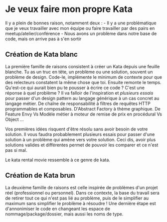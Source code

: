 # Je veux faire mon propre Kata

Il y a plein de bonnes raison, notamment deux :
	- Il y a une problématique que je veux travailler avec mon équipe ou faire travailler par des pairs en meetup/atelier/conférence
	- Nous avons un problème dans notre base de code, mais on arrive pas à s'en sortir

## Création de Kata blanc
La première famille de raisons consistent à créer un Kata depuis une feuille blanche.
Tu as un truc en tête, un problème ou une solution, souvent un problème de design.
Code-le, implémente le minimum de contexte pour que des relecteurs constatent la même chose que toi.
Ensuite remonte le temps.<br/>
Qu'est-ce qui aurait bien pu te pousser à écrire ce code ?
C'est une réponse à quel problème ?
Il va falloir de l'inspiration et *plusieurs essais* pour passer d'un design pattern au langage générique à un cas concret au langage métier.
De chaîne de responsabilité à filtres de requêtes HTTP programmables et composables.
D'Abstract Factory à thème graphique.
De Feature Envy Vs Modèle métier à moteur de remise de prix en procédural Vs Object ...

Vos premières idées risquent d'être résolu sans avoir besoin de votre solution.
Il vous faudra probablement plusieurs essais pour passer d'une solution à un problème qui amène vers votre solution.
Ceci dis, avoir plus solutions valides et différentes permet de pouvoir les comparer et ce n'est pas si mal.

Le kata rental movie ressemble à ce genre de kata.

## Création de Kata brun

La deuxième famille de raisons est celle inspirée de problèmes d'un projet réel (professionnel ou personnel).
Dans ce contexte, la base du travail sera de retirer tout ce qui n'est pas lié au problème, puis de le simplifier au maximum sans simplifier le problème à résoudre !
Une dernière étape est d'annonimiser le code en changeant les espace de nommage/package/dossier, mais aussi les noms de type.

